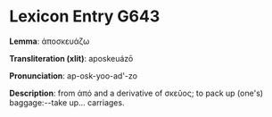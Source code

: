 # Lexicon Entry G643

**Lemma**: ἀποσκευάζω

**Transliteration (xlit)**: aposkeuázō

**Pronunciation**: ap-osk-yoo-ad'-zo

**Description**:
from ἀπό and a derivative of σκεῦος; to pack up (one's) baggage:--take up… carriages.
